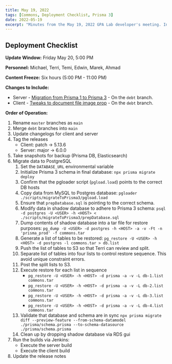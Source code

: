 ```yaml
---
title: May 19, 2022
tags: [Commons, Deployment Checklist, Prisma 3]
date: 2022-05-19
excerpt: "Minutes from the May 19, 2022 GPA Lab developer's meeting. In which we write a deployment checklist."
---
```


## Deployment Checklist

**Update Window:** Friday May 20, 5:00 PM

**Personnel:** Michael, Terri, Temi, Edwin, Marek, Ahmad

**Content Freeze:** Six hours (5:00 PM - 11:00 PM)

**Changes to Include:**

- Server - [Migration from Prisma 1 to Prisma 3](https://github.com/IIP-Design/content-commons-server/commits/debt) - On the `debt` branch.
- Client - [Tweaks to document file image prop](https://github.com/IIP-Design/content-commons-client/commits/debt) - On the `debt` branch.

**Order of Operation:**

1. Rename `master` branches as `main`
1. Merge `debt` branches into `main`
1. Update changelogs for client and server
1. Tag the releases
   - Client: patch -> 5.13.6
   - Server: major -> 6.0.0
1. Take snapshots for backup (Prisma DB, Elasticsearch)
1. Migrate data to PostgreSQL
   1. Set the `DATABASE_URL` environmental variable
   1. Initialize Prisma 3 schema in final database: `npx prisma migrate deploy`
   1. Confirm that the pgloader script (`pgload.load`) points to the correct DB hosts
   1. Copy data from MySQL to Postgres database: `pgloader ./scripts/migrateToPrisma3/pgload.load`
   1. Ensure that `prepDatabase.sql` is pointing to the correct schema.
   1. Modify data in shadow database to adhere to Prisma 3 schema: `psql -d postgres -U <USER> -h <HOST> < ./scripts/migrateToPrisma3/prepDatabase.sql`
   1. Dump contents of shadow database into a tar file for restore purposes: `pg_dump -U <USER> -d postgres -h <HOST> -a -v -Ft -n 'prisma_prod' -f commons.tar`
   1. Generate a list of tables to be restored: `pg_restore -U <USER> -h <HOST> -d postgres -l commons.tar > db.list`
   1. Push the list of tables to S3 so that Terri can review and split.
   1. Separate list of tables into four lists to control restore sequence. This avoid unique constraint errors.
   1. Post the split lists to S3.
   1. Execute restore for each list in sequence
      - `pg_restore -U <USER> -h <HOST> -d prisma -a -v -L db-1.list commons.tar`
      - `pg_restore -U <USER> -h <HOST> -d prisma -a -v -L db-2.list commons.tar`
      - `pg_restore -U <USER> -h <HOST> -d prisma -a -v -L db-3.list commons.tar`
      - `pg_restore -U <USER> -h <HOST> -d prisma -a -v -L db-4.list commons.tar`
   1. Validate that database and schema are in sync `npx prisma migrate diff --preview-feature --from-schema-datamodel ./prisma/schema.prisma --to-schema-datasource ./prisma/schema.prisma`
   1. Clean up by dropping shadow database via RDS gui
1. Run the builds via Jenkins:
   - Execute the server build
   - Execute the client build
1. Update the release notes
